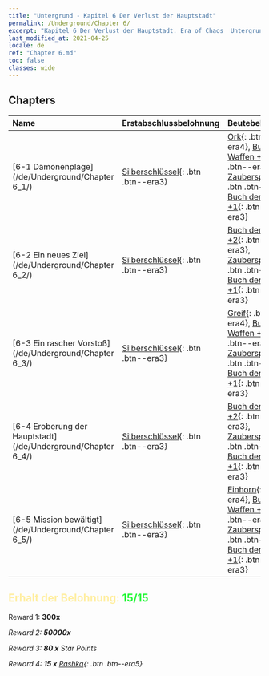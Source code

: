 ```yaml
---
title: "Untergrund - Kapitel 6 Der Verlust der Hauptstadt"
permalink: /Underground/Chapter 6/
excerpt: "Kapitel 6 Der Verlust der Hauptstadt. Era of Chaos  Untergrund - Kapitel 6. Der Verlust der Hauptstadt"
last_modified_at: 2021-04-25
locale: de
ref: "Chapter 6.md"
toc: false
classes: wide
---
```


## Chapters

  | Name |  Erstabschlussbelohnung | Beutebelohnung |
  |:------------|:------------|:------------| 
  | [6-1 Dämonenplage](/de/Underground/Chapter 6_1/) | [Silberschlüssel](/ItemsDE/con_693/){: .btn .btn--era3} | [Ork](/ItemsDE/unt_219/){: .btn .btn--era4}, [Buch der Waffen +2](/ItemsDE/mat_32/){: .btn .btn--era3}, [Zauberspruchrollen](/ItemsDE/con_694/){: .btn .btn--era3}, [Buch der Waffen +1](/ItemsDE/mat_25/){: .btn .btn--era3} |
  | [6-2 Ein neues Ziel](/de/Underground/Chapter 6_2/) | [Silberschlüssel](/ItemsDE/con_693/){: .btn .btn--era3} | [Buch der Waffen +2](/ItemsDE/mat_32/){: .btn .btn--era3}, [Zauberspruchrollen](/ItemsDE/con_694/){: .btn .btn--era3}, [Buch der Waffen +1](/ItemsDE/mat_25/){: .btn .btn--era3} |
  | [6-3 Ein rascher Vorstoß](/de/Underground/Chapter 6_3/) | [Silberschlüssel](/ItemsDE/con_693/){: .btn .btn--era3} | [Greif](/ItemsDE/unt_192/){: .btn .btn--era4}, [Buch der Waffen +2](/ItemsDE/mat_32/){: .btn .btn--era3}, [Zauberspruchrollen](/ItemsDE/con_694/){: .btn .btn--era3}, [Buch der Waffen +1](/ItemsDE/mat_25/){: .btn .btn--era3} |
  | [6-4 Eroberung der Hauptstadt](/de/Underground/Chapter 6_4/) | [Silberschlüssel](/ItemsDE/con_693/){: .btn .btn--era3} | [Buch der Waffen +2](/ItemsDE/mat_32/){: .btn .btn--era3}, [Zauberspruchrollen](/ItemsDE/con_694/){: .btn .btn--era3}, [Buch der Waffen +1](/ItemsDE/mat_25/){: .btn .btn--era3} |
  | [6-5 Mission bewältigt](/de/Underground/Chapter 6_5/) | [Silberschlüssel](/ItemsDE/con_693/){: .btn .btn--era3} | [Einhorn](/ItemsDE/unt_204/){: .btn .btn--era4}, [Buch der Waffen +2](/ItemsDE/mat_32/){: .btn .btn--era3}, [Zauberspruchrollen](/ItemsDE/con_694/){: .btn .btn--era3}, [Buch der Waffen +1](/ItemsDE/mat_25/){: .btn .btn--era3} |


## <span style="color: #ffeea0">Erhalt der Belohnung: </span><span style="color: #27f73a">15/15</span>

 Reward 1:  **300x** <i class="fas fa-gem"/>

 Reward 2:  **50000x** <i class="fas fa-coins"/>

 Reward 3: **80 x** Star Points

 Reward 4: **15 x** [Rashka](/ItemsDE/her_384/){: .btn .btn--era5}

